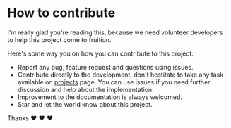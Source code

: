 # How to contribute

I'm really glad you're reading this, because we need volunteer developers to help this project come to fruition.

Here's some way you on how you can contribute to this project:

- Report any bug, feature request and questions using issues.
- Contribute directly to the development, don't hestitate to take any task available on [projects](https://github.com/go-rel/rel/projects) page. You can use issues if you need further discussion and help about the implementation.
- Improvement to the documentation is always welcomed.
- Star and let the world know about this project.

Thanks :heart: :heart: :heart:
